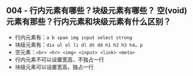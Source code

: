 ## 004 - 行内元素有哪些？块级元素有哪些？ 空(void)元素有那些？行内元素和块级元素有什么区别？

<motto></motto>

- 行内元素有：`a b span img input select strong`
- 块级元素有：`div ul ol li dl dt dd h1 h2 h3 h4… p`
- 空元素：`<br> <hr> <img> <input> <link> <meta>`
- 行内元素不可以设置宽高，不独占一行
- 块级元素可以设置宽高，独占一行